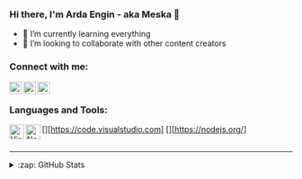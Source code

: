### Hi there, I'm Arda Engin - aka Meska 👋

- 🌱 I’m currently learning everything 
- 👯 I’m looking to collaborate with other content creators

### Connect with me:

[<img align="left" alt="Facebook" width="22px" src="https://upload.wikimedia.org/wikipedia/commons/thumb/5/51/Facebook_f_logo_%282019%29.svg/1365px-Facebook_f_logo_%282019%29.svg.png" />][facebook]
[<img align="left" alt="İnstagram" width="22px" src="https://upload.wikimedia.org/wikipedia/commons/thumb/e/e7/Instagram_logo_2016.svg/1200px-Instagram_logo_2016.svg.png" />][instagram]
[<img align="left" alt="Twitter" width="22px" src="https://upload.wikimedia.org/wikipedia/it/archive/0/09/20160903181541%21Twitter_bird_logo.png" />][twitter]

<br />

### Languages and Tools:

[<img align="left" alt="Visual Studio Code" width="26px" src="https://upload.wikimedia.org/wikipedia/commons/thumb/9/9a/Visual_Studio_Code_1.35_icon.svg/1024px-Visual_Studio_Code_1.35_icon.svg.png" />][https://code.visualstudio.com]
[<img align="left" alt="Node Js" width="26px" src="https://upload.wikimedia.org/wikipedia/commons/thumb/d/d9/Node.js_logo.svg/1280px-Node.js_logo.svg.png" />][https://nodejs.org/] 
<br />
<br />

---

<details>
  <summary>:zap: GitHub Stats</summary>

  <img align="left" alt="ArdaEnginEbcim's GitHub Stats" src="https://github-readme-stats.ardaenginebcim.vercel.app/api?username=ArdaEnginEbcim&show_icons=true&hide_border=true" />

</details>

[facebook]: https://www.facebook.com/ardaengin.ebcim.1/
[instagram]: https://www.instagram.com/ardaengnebcim/
[twitter]: http://www.twitter.com/EnginEbcim/
